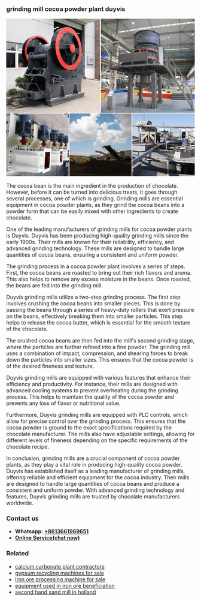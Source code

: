 <h3>grinding mill cocoa powder plant duyvis</h3><img src='1706755826.jpg' alt=''><p>The cocoa bean is the main ingredient in the production of chocolate. However, before it can be turned into delicious treats, it goes through several processes, one of which is grinding. Grinding mills are essential equipment in cocoa powder plants, as they grind the cocoa beans into a powder form that can be easily mixed with other ingredients to create chocolate.</p><p>One of the leading manufacturers of grinding mills for cocoa powder plants is Duyvis. Duyvis has been producing high-quality grinding mills since the early 1900s. Their mills are known for their reliability, efficiency, and advanced grinding technology. These mills are designed to handle large quantities of cocoa beans, ensuring a consistent and uniform powder.</p><p>The grinding process in a cocoa powder plant involves a series of steps. First, the cocoa beans are roasted to bring out their rich flavors and aroma. This also helps to remove any excess moisture in the beans. Once roasted, the beans are fed into the grinding mill.</p><p>Duyvis grinding mills utilize a two-step grinding process. The first step involves crushing the cocoa beans into smaller pieces. This is done by passing the beans through a series of heavy-duty rollers that exert pressure on the beans, effectively breaking them into smaller particles. This step helps to release the cocoa butter, which is essential for the smooth texture of the chocolate.</p><p>The crushed cocoa beans are then fed into the mill's second grinding stage, where the particles are further refined into a fine powder. The grinding mill uses a combination of impact, compression, and shearing forces to break down the particles into smaller sizes. This ensures that the cocoa powder is of the desired fineness and texture.</p><p>Duyvis grinding mills are equipped with various features that enhance their efficiency and productivity. For instance, their mills are designed with advanced cooling systems to prevent overheating during the grinding process. This helps to maintain the quality of the cocoa powder and prevents any loss of flavor or nutritional value.</p><p>Furthermore, Duyvis grinding mills are equipped with PLC controls, which allow for precise control over the grinding process. This ensures that the cocoa powder is ground to the exact specifications required by the chocolate manufacturer. The mills also have adjustable settings, allowing for different levels of fineness depending on the specific requirements of the chocolate recipe.</p><p>In conclusion, grinding mills are a crucial component of cocoa powder plants, as they play a vital role in producing high-quality cocoa powder. Duyvis has established itself as a leading manufacturer of grinding mills, offering reliable and efficient equipment for the cocoa industry. Their mills are designed to handle large quantities of cocoa beans and produce a consistent and uniform powder. With advanced grinding technology and features, Duyvis grinding mills are trusted by chocolate manufacturers worldwide.</p><h3>Contact us</h3><ul><li><strong>Whatsapp:&nbsp;<a href="https://wa.me/8613661969651">+8613661969651</a></strong></li><li><a href="https://swt.shibang-china.com/?git&amp;zhl&amp;grinding mill cocoa powder plant duyvis"><strong>Online Service(chat now)</strong></a></li></ul><h3>Related</h3><ul><li><a href='calcium carbonate plant contractors.md'>calcium carbonate plant contractors</a></li><li><a href='gypsum recycling machines for sale.md'>gypsum recycling machines for sale</a></li><li><a href='iron ore processing machine for sale.md'>iron ore processing machine for sale</a></li><li><a href='equipment used in iron ore beneficiation.md'>equipment used in iron ore beneficiation</a></li><li><a href='second hand sand mill in holland.md'>second hand sand mill in holland</a></li></ul>